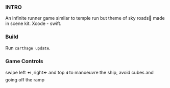### INTRO
An infinite runner game similar to temple run but theme of sky roads🚀 made in scene kit. Xcode - swift.

### Build

Run `carthage update`.

### Game Controls
swipe left ⏪ ,right⏩ and top ⏫ to manoeuvre the ship, avoid cubes and going off the ramp

